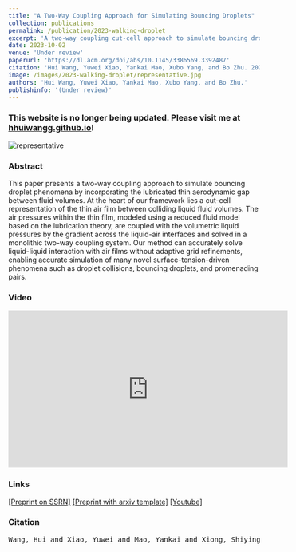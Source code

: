 ```yaml
---
title: "A Two-Way Coupling Approach for Simulating Bouncing Droplets"
collection: publications
permalink: /publication/2023-walking-droplet
excerpt: 'A two-way coupling cut-cell approach to simulate bouncing droplet phenomena by incorporating the lubricated thin aerodynamic gap between fluid volumes'
date: 2023-10-02
venue: 'Under review'
paperurl: 'https://dl.acm.org/doi/abs/10.1145/3386569.3392487'
citation: 'Hui Wang, Yuwei Xiao, Yankai Mao, Xubo Yang, and Bo Zhu. 2023. A Two-Way Coupling Approach for Simulating Bouncing Droplets. Under review'
image: /images/2023-walking-droplet/representative.jpg
authors: 'Hui Wang, Yuwei Xiao, Yankai Mao, Xubo Yang, and Bo Zhu.'
publishinfo: '(Under review)'
---
```


### This website is no longer being updated. Please visit me at [hhuiwangg.github.io](https://hhuiwangg.github.io/)!

![representative](/images/2023-walking-droplet/representative.jpg)

### Abstract

This paper presents a two-way coupling approach to simulate bouncing droplet phenomena by incorporating the lubricated thin aerodynamic gap between fluid volumes. At the heart of our framework lies a cut-cell representation of the thin air film between colliding liquid fluid volumes. The air pressures within the thin film, modeled using a reduced fluid model based on the lubrication theory, are coupled with the volumetric liquid pressures by the gradient across the liquid-air interfaces and solved in a monolithic two-way coupling system. Our method can accurately solve liquid-liquid interaction with air films without adaptive grid refinements, enabling accurate simulation of many novel surface-tension-driven phenomena such as droplet collisions, bouncing droplets, and promenading pairs.


### Video

<iframe width="560" height="315" src="https://www.youtube.com/embed/WxcVmrmByVU?si=fm79BnCM6AcivJTh" title="YouTube video player" frameborder="0" allow="accelerometer; autoplay; clipboard-write; encrypted-media; gyroscope; picture-in-picture; web-share" allowfullscreen></iframe>

### Links

[[Preprint on SSRN]](http://ssrn.com/abstract=4579924)
[[Preprint with arxiv template]](/files/Walking_Droplet___Arxiv.pdf)
[[Youtube]](https://www.youtube.com/watch?v=WxcVmrmByVU)

### Citation


<pre>
Wang, Hui and Xiao, Yuwei and Mao, Yankai and Xiong, Shiying and Yang, Xubo and Zhu, Bo, A Two-Way Coupling Approach for Simulating Bouncing Droplets. Available at SSRN: https://ssrn.com/abstract=4579924 or http://dx.doi.org/10.2139/ssrn.4579924
</pre>